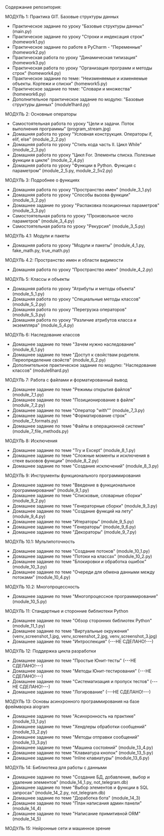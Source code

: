 Содержание репозитория:

МОДУЛЬ 1: Практика GIT. Базовые структуры данных
- Практическое задание по уроку "Базовые структуры данных" (main.py)
- Практическое задание по уроку "Строки и индексация строк" (homework1.py)
- Практическое задание по работе в PyCharm - "Переменные" (homework2.py)
- Практическая работа по уроку "Динамическая типизация" (homework3.py)
- Практическая работа по уроку "Организация программ и методы строк" (homework4.py)
- Практическое задание по теме: "Неизменяемые и изменяемые объекты. Кортежи и списки" (homework5.py)
- Практическое задание по теме: "Словари и множества" (homework6.py)
- Дополнительное практическое задание по модулю: "Базовые структуры данных" (module1hard.py)

МОДУЛЬ 2: Основные операторы
- Самостоятельная работа по уроку "Цели и задачи. Поток выполнения программы" (program_stream.jpg)
- Домашняя работа по уроку "Условная конструкция. Операторы if, elif, else" (module_2_2.py)
- Домашняя работа по уроку "Стиль кода часть II. Цикл While" (module_2_3.py)
- Домашняя работа по уроку "Цикл For. Элементы списка. Полезные функции в цикле" (module_2_4.py)
- Домашняя работа по уроку "Функции в Python. Функция с параметром" (module_2_5.py, module_2_5v2.py)

МОДУЛЬ 3: Подробнее о функциях
- Домашняя работа по уроку "Пространство имен" (module_3_1.py)
- Домашняя работа по уроку "Способы вызова функции" (module_3_2.py)
- Домашнее задание по уроку "Распаковка позиционных параметров" (module_3_3.py)
- Самостоятельная работа по уроку "Произвольное число параметров" (module_3_4.py)
- Самостоятельная работа по уроку "Рекурсия" (module_3_5.py)

МОДУЛЬ 4.1: Модули и пакеты
- Домашняя работа по уроку "Модули и пакеты" (module_4_1.py, fake_math.py, true_math.py)

МОДУЛЬ 4.2: Пространство имен и области видимости
- Домашняя работа по уроку "Пространство имен" (module_4_2.py)

МОДУЛЬ 5: Классы и объекты
- Домашняя работа по уроку "Атрибуты и методы объекта" (module_5_1.py)
- Домашняя работа по уроку "Специальные методы классов" (module_5_2.py)
- Домашняя работа по уроку "Перегрузка операторов" (module_5_3.py)
- Домашняя работа по уроку "Различие атрибутов класса и экземпляра" (module_5_4.py)

МОДУЛЬ 6: Наследование классов
- Домашнее задание по теме "Зачем нужно наследование" (module_6_1.py)
- Домашнее задание по теме "Доступ к свойствам родителя. Переопределение свойств" (module_6_2.py)
- Дополнительное практическое задание по модулю: "Наследование классов" (module6hard.py)

МОДУЛЬ 7: Работа с файлами и форматированный вывод
- Домашнее задание по теме "Режимы открытия файлов" (module_7_1.py)
- Домашнее задание по теме "Позиционирование в файле" (module_7_2.py)
- Домашнее задание по теме "Оператор "with"" (module_7_3.py)
- Домашнее задание по теме "Форматирование строк" (module_7_formats.py)
- Домашнее задание по теме "Файлы в операционной системе" (module_7_file_methods.py)

МОДУЛЬ 8: Исключения
- Домашнее задание по теме "Try и Except" (module_8_1.py)
- Домашнее задание по теме "Сложные моменты и исключения в стеке вызовов функции" (module_8_2.py)
- Домашнее задание по теме "Создание исключений" (module_8_3.py)

МОДУЛЬ 9: Инструменты функционального программирования
- Домашнее задание по теме "Введение в функциональное программирование" (module_9_1.py)
- Домашнее задание по теме "Списковые, словарные сборки" (module_9_2.py)
- Домашнее задание по теме "Генераторные сборки" (module_9_3.py)
- Домашнее задание по теме "Создание функций на лету" (module_9_4.py)
- Домашнее задание по теме "Итераторы" (module_9_5.py)
- Домашнее задание по теме "Генераторы" (module_9_6.py)
- Домашнее задание по теме "Декораторы" (module_9_7.py)

МОДУЛЬ 10.1: Мультипоточность
- Домашнее задание по теме "Создание потоков" (module_10_1.py)
- Домашнее задание по теме "Потоки на классах" (module_10_2.py)
- Домашнее задание по теме "Блокировки и обработка ошибок" (module_10_3.py)
- Домашнее задание по теме "Очереди для обмена данными между потоками" (module_10_4.py)

МОДУЛЬ 10.2: Многопроцессность
- Домашнее задание по теме "Многопроцессное программирование" (module_10_5.py)

МОДУЛЬ 11: Стандартные и сторонние библиотеки Python
- Домашнее задание по теме "Обзор сторонних библиотек Python" (module_11_1.py)
- Домашнее задание по теме "Виртуальные окружения" (venv_screenshot_1.jpg, venv_screenshot_2.jpg, venv_screenshot_3.jpg)
- Домашнее задание по теме "Интроспекция" (---НЕ СДЕЛАНО!---)

МОДУЛЬ 12: Поддержка цикла разработки
- Домашнее задание по теме "Простые Юнит-тесты" (---НЕ СДЕЛАНО!---)
- Домашнее задание по теме "Методы Юнит-тестирования" (---НЕ СДЕЛАНО!---)
- Домашнее задание по теме "Систематизация и пропуск тестов" (---НЕ СДЕЛАНО!---)
- Домашнее задание по теме "Логирование" (---НЕ СДЕЛАНО!---)

МОДУЛЬ 13: Основы асинхронного программирования на базе фреймворка aiogram
- Домашнее задание по теме "Асинхронность на практике" (module_13_1.py)
- Домашнее задание по теме "Хендлеры обработки сообщений" (module_13_2.py)
- Домашнее задание по теме "Методы отправки сообщений" (module_13_3.py)
- Домашнее задание по теме "Машина состояний" (module_13_4.py)
- Домашнее задание по теме "Клавиатура кнопок" (module_13_5.py)
- Домашнее задание по теме "Inline клавиатуры" (module_13_6.py)

МОДУЛЬ 14: Библиотека для работы с данными
- Домашнее задание по теме "Создание БД, добавление, выбор и удаление элементов" (module_14_1.py, not_telegram.db)
- Домашнее задание по теме "Выбор элементов и функции в SQL запросах" (module_14_2.py, not_telegram.db)
- Домашнее задание по теме "Доработка бота" (module_14_3)
- Домашнее задание по теме "План написания админ панели" (module_14_4)
- Домашнее задание по теме "Написание примитивной ORM" (module_14_5)

МОДУЛЬ 15: Нейронные сети и машинное зрение
